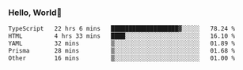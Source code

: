 
### Hello, World🐤

<!--START_SECTION:waka-->

```txt
TypeScript   22 hrs 6 mins   ███████████████████▓░░░░░   78.24 %
HTML         4 hrs 33 mins   ████░░░░░░░░░░░░░░░░░░░░░   16.10 %
YAML         32 mins         ▒░░░░░░░░░░░░░░░░░░░░░░░░   01.89 %
Prisma       28 mins         ▒░░░░░░░░░░░░░░░░░░░░░░░░   01.68 %
Other        16 mins         ▒░░░░░░░░░░░░░░░░░░░░░░░░   01.00 %
```

<!--END_SECTION:waka-->

